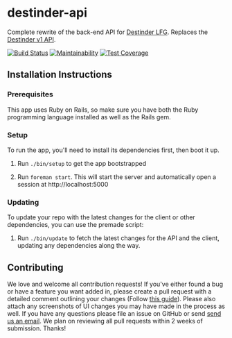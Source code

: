 # destinder-api
Complete rewrite of the back-end API for [Destinder LFG](https://www.destinder.com). Replaces the [Destinder v1 API](https://github.com/destiny-aviato/destinder).

[![Build Status](https://travis-ci.org/destiny-aviato/destinder-api.svg?branch=master)](https://travis-ci.org/destiny-aviato/destinder-api) [![Maintainability](https://api.codeclimate.com/v1/badges/6afa64ab9543b727fe51/maintainability)](https://codeclimate.com/github/destiny-aviato/destinder-api/maintainability) [![Test Coverage](https://api.codeclimate.com/v1/badges/6afa64ab9543b727fe51/test_coverage)](https://codeclimate.com/github/destiny-aviato/destinder-api/test_coverage)

## Installation Instructions

### Prerequisites
This app uses Ruby on Rails, so make sure you have both the Ruby programming language installed as well as the Rails gem.

### Setup
To run the app, you'll need to install its dependencies first, then boot it up.
1. Run `./bin/setup` to get the app bootstrapped

1. Run `foreman start`. This will start the server and automatically open a session at http://localhost:5000

### Updating
To update your repo with the latest changes for the client or other dependencies, you can use the premade script:

1. Run `./bin/update` to fetch the latest changes for the API and the client, updating any dependencies along the way.

## Contributing

We love and welcome all contribution requests! If you've either found a bug or have a feature you want added in, please create a pull request with a detailed comment outlining your changes (Follow [this guide](https://help.github.com/articles/fork-a-repo/)). Please also attach any screenshots of UI changes you may have made in the process as well. If you have any questions please file an issue on GitHub or send [send us an email](mailto:help@destinder.com). We plan on reviewing all pull requests within 2 weeks of submission. Thanks!

